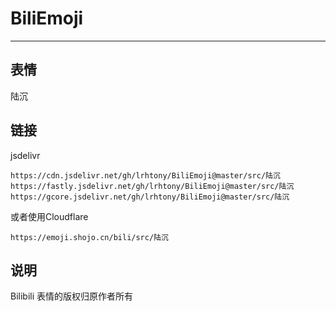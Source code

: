 # BiliEmoji
---
## 表情
陆沉
## 链接
jsdelivr
```
https://cdn.jsdelivr.net/gh/lrhtony/BiliEmoji@master/src/陆沉
https://fastly.jsdelivr.net/gh/lrhtony/BiliEmoji@master/src/陆沉
https://gcore.jsdelivr.net/gh/lrhtony/BiliEmoji@master/src/陆沉
```
或者使用Cloudflare
```
https://emoji.shojo.cn/bili/src/陆沉
```
## 说明
Bilibili 表情的版权归原作者所有
